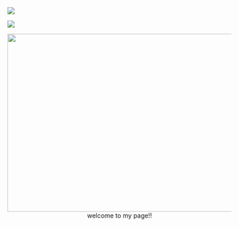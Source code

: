 ![](https://lastfm-recently-played.vercel.app/api?user=bugged_outtt&count=1)

![](https://komarev.com/ghpvc/?username=Gr1m-Reaper&color=blue)

<p align="center">

  <img width="850" height="400" src="https://i.pinimg.com/1200x/70/27/8b/70278bfd4ed71660dabd6c23c1a920e1.jpg">
welcome to my page!!
